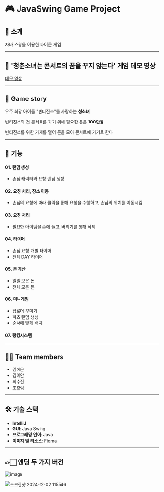 # 🎮 JavaSwing Game Project

## 📖 소개

자바 스윙을 이용한 타이쿤 게임

---

## 👾 '청춘소녀는 콘서트의 꿈을 꾸지 않는다' 게임 데모 영상
[데모 영상](https://www.youtube.com/watch?v=KyCikSzB6Zs)

---

## 🎤 Game story

우주 최강 아이들 "빈티진스"를 사랑하는 **성소녀**

빈티진스의 첫 콘서트를 가기 위해 필요한 돈은 **100만원**

빈티진스를 위한 가게를 열어 돈을 모아 콘서트에 가기로 한다

---

## 🚀 기능

#### 01. 랜덤 생성
- 손님 캐릭터와 요청 랜덤 생성

#### 02. 요청 처리, 장소 이동
- 손님의 요청에 따라 클릭을 통해 요청을 수행하고, 손님의 위치를 이동시킴

#### 03. 요청 처리
- 필요한 아이템을 손에 들고, 버리기를 통해 삭제

#### 04. 타이머
- 손님 요청 개별 타이머
- 전체 DAY 타이머

#### 05. 돈 계산
- 일일 모은 돈
- 전체 모은 돈

#### 06. 미니게임
- 탑로더 꾸미기
- 파츠 랜덤 생성
- 순서에 맞게 배치

#### 07. 랭킹시스템

  ---
  
## 👩‍💻 Team members

- 김예은
- 김이안
- 최수진
- 조효림

---

## 🛠️ 기술 스택

- **IntelliJ**
- **GUI**: Java Swing
- **프로그래밍 언어**: Java
- **이미지 및 리소스**: Figma

---

## 👉🏻 엔딩 두 가지 버전
![image](https://github.com/user-attachments/assets/b7183de3-acb3-48ff-8a77-b97cfde5fe9e)

![스크린샷 2024-12-02 115546](https://github.com/user-attachments/assets/5ca24ebf-d671-4e44-97aa-f6c9d094dc1c)

